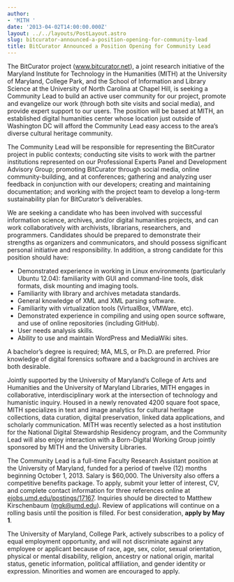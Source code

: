 ```yaml
---
author:
- 'MITH '
date: '2013-04-02T14:00:00.000Z'
layout: ../../layouts/PostLayout.astro
slug: bitcurator-announced-a-position-opening-for-community-lead
title: BitCurator Announced a Position Opening for Community Lead
---
```


The BitCurator project (www.bitcurator.net), a joint research initiative of the Maryland Institute for Technology in the Humanities (MITH) at the University of Maryland, College Park, and the School of Information and Library Science at the University of North Carolina at Chapel Hill, is seeking a Community Lead to build an active user community for our project, promote and evangelize our work (through both site visits and social media), and provide expert support to our users. The position will be based at MITH, an established digital humanities center whose location just outside of Washington DC will afford the Community Lead easy access to the area’s diverse cultural heritage community.

The Community Lead will be responsible for representing the BitCurator project in public contexts; conducting site visits to work with the partner institutions represented on our Professional Experts Panel and Development Advisory Group; promoting BitCurator through social media, online community-building, and at conferences; gathering and analyzing user feedback in conjunction with our developers; creating and maintaining documentation; and working with the project team to develop a long-term sustainability plan for BitCurator’s deliverables.

We are seeking a candidate who has been involved with successful information science, archives, and/or digital humanities projects, and can work collaboratively with archivists, librarians, researchers, and programmers. Candidates should be prepared to demonstrate their strengths as organizers and communicators, and should possess significant personal initiative and responsibility. In addition, a strong candidate for this position should have:

- Demonstrated experience in working in Linux environments (particularly Ubuntu 12.04): familiarity with GUI and command-line tools, disk formats, disk mounting and imaging tools.
- Familiarity with library and archives metadata standards.
- General knowledge of XML and XML parsing software.
- Familiarity with virtualization tools (VirtualBox, VMWare, etc).
- Demonstrated experience in compiling and using open source software, and use of online repositories (including GitHub).
- User needs analysis skills.
- Ability to use and maintain WordPress and MediaWiki sites.

A bachelor’s degree is required; MA, MLS, or Ph.D. are preferred. Prior knowledge of digital forensics software and a background in archives are both desirable.

Jointly supported by the University of Maryland’s College of Arts and Humanities and the University of Maryland Libraries, MITH engages in collaborative, interdisciplinary work at the intersection of technology and humanistic inquiry. Housed in a newly renovated 4200 square foot space, MITH specializes in text and image analytics for cultural heritage collections, data curation, digital preservation, linked data applications, and scholarly communication. MITH was recently selected as a host institution for the National Digital Stewardship Residency program, and the Community Lead will also enjoy interaction with a Born-Digital Working Group jointly sponsored by MITH and the University Libraries.

The Community Lead is a full-time Faculty Research Assistant position at the University of Maryland, funded for a period of twelve (12) months beginning October 1, 2013. Salary is \$60,000. The University also offers a competitive benefits package. To apply, submit your letter of interest, CV, and complete contact information for three references online at [ejobs.umd.edu/postings/17167](https://ejobs.umd.edu/postings/17167). Inquiries should be directed to Matthew Kirschenbaum ([mgk@umd.edu](mailto:mgk@umd.edu)). Review of applications will continue on a rolling basis until the position is filled. For best consideration, **apply by May 1**.

The University of Maryland, College Park, actively subscribes to a policy of equal employment opportunity, and will not discriminate against any employee or applicant because of race, age, sex, color, sexual orientation, physical or mental disability, religion, ancestry or national origin, marital status, genetic information, political affiliation, and gender identity or expression. Minorities and women are encouraged to apply.